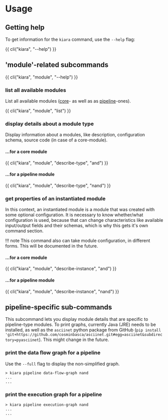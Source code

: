 # Usage


## Getting help

To get information for the `kiara` command, use the ``--help`` flag:

{{ cli("kiara", "--help") }}

## 'module'-related subcommands

{{ cli("kiara", "module", "--help") }}

### list all available modules

List all available modules ([core](/modules/core_modules)- as well as as [pipeline](/modules/pipeline_modules)-ones).

{{ cli("kiara", "module", "list") }}

### display details about a module type

Display information about a modules, like description, configuration schema, source code (in case of a core-module).

#### ...for a core module

{{ cli("kiara", "module", "describe-type", "and") }}

#### ...for a pipeline module

{{ cli("kiara", "module", "describe-type", "nand") }}

### get properties of an instantiated module

In this context, an instantiated module is a module that was created with some optional configuration. It is necessary to know whether/what configuration is used, because that can change characteristics like available input/output fields and their schemas, which is why this gets it's own command section.

!!! note
This command also can take module configuration, in different forms. This will be documented in the future.

#### ...for a core module

{{ cli("kiara", "module", "describe-instance", "and") }}

#### ...for a pipeline module

{{ cli("kiara", "module", "describe-instance", "nand") }}

## pipeline-specific sub-commands

This subcommand lets you display module details that are specific to pipeline-type modules.
To print graphs, currently Java (JRE) needs to be installed, as well as the ``asciinet`` python package from GitHub (``pip install 'git+https://github.com/cosminbasca/asciinet.git#egg=asciinet&subdirectory=pyasciinet``). This might change in the future.

### print the data flow graph for a pipeline

Use the ``--full`` flag to display the non-simplified graph.

```
> kiara pipeline data-flow-graph nand
...
...
```

### print the execution graph for a pipeline

```
> kiara pipeline execution-graph nand
...
...
```
